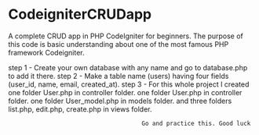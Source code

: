 # CodeigniterCRUDapp
A complete CRUD app in PHP CodeIgniter for beginners. The purpose of this code is basic understanding about one of the most famous PHP framework Codeigniter.

step 1 - Create your own database with any name and go to database.php to add it there.
step 2 - Make a table name (users) having four fields (user_id, name, email, created_at).
step 3 - For this whole project I created one folder User.php in controller folder.
                                          one folder User.php in controller folder.
                                          one folder User_model.php in models folder.
                                          and three folders list.php, edit.php, create.php in views folder.
                                          
                                          
                                          Go and practice this. Good luck


